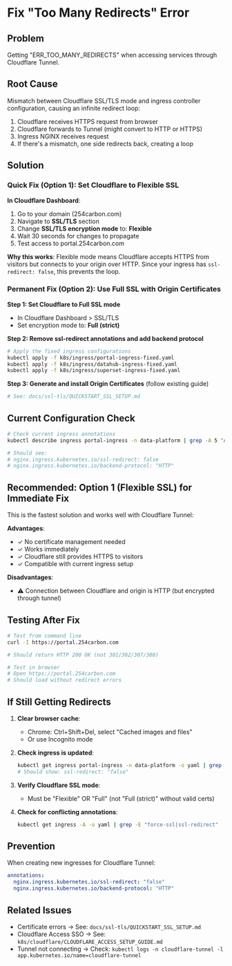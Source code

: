 # Fix "Too Many Redirects" Error

## Problem

Getting "ERR_TOO_MANY_REDIRECTS" when accessing services through Cloudflare Tunnel.

## Root Cause

Mismatch between Cloudflare SSL/TLS mode and ingress controller configuration, causing an infinite redirect loop:

1. Cloudflare receives HTTPS request from browser
2. Cloudflare forwards to Tunnel (might convert to HTTP or HTTPS)
3. Ingress NGINX receives request
4. If there's a mismatch, one side redirects back, creating a loop

## Solution

### Quick Fix (Option 1): Set Cloudflare to Flexible SSL

**In Cloudflare Dashboard**:

1. Go to your domain (254carbon.com)
2. Navigate to **SSL/TLS** section
3. Change **SSL/TLS encryption mode** to: **Flexible**
4. Wait 30 seconds for changes to propagate
5. Test access to portal.254carbon.com

**Why this works**: Flexible mode means Cloudflare accepts HTTPS from visitors but connects to your origin over HTTP. Since your ingress has `ssl-redirect: false`, this prevents the loop.

### Permanent Fix (Option 2): Use Full SSL with Origin Certificates

**Step 1: Set Cloudflare to Full SSL mode**
- In Cloudflare Dashboard > SSL/TLS
- Set encryption mode to: **Full (strict)**

**Step 2: Remove ssl-redirect annotations and add backend protocol**
```bash
# Apply the fixed ingress configurations
kubectl apply -f k8s/ingress/portal-ingress-fixed.yaml
kubectl apply -f k8s/ingress/datahub-ingress-fixed.yaml
kubectl apply -f k8s/ingress/superset-ingress-fixed.yaml
```

**Step 3: Generate and install Origin Certificates** (follow existing guide)
```bash
# See: docs/ssl-tls/QUICKSTART_SSL_SETUP.md
```

## Current Configuration Check

```bash
# Check current ingress annotations
kubectl describe ingress portal-ingress -n data-platform | grep -A 5 "Annotations:"

# Should see:
# nginx.ingress.kubernetes.io/ssl-redirect: false
# nginx.ingress.kubernetes.io/backend-protocol: "HTTP"
```

## Recommended: Option 1 (Flexible SSL) for Immediate Fix

This is the fastest solution and works well with Cloudflare Tunnel:

**Advantages**:
- ✓ No certificate management needed
- ✓ Works immediately
- ✓ Cloudflare still provides HTTPS to visitors
- ✓ Compatible with current ingress setup

**Disadvantages**:
- ⚠️ Connection between Cloudflare and origin is HTTP (but encrypted through tunnel)

## Testing After Fix

```bash
# Test from command line
curl -I https://portal.254carbon.com

# Should return HTTP 200 OK (not 301/302/307/308)

# Test in browser
# Open https://portal.254carbon.com
# Should load without redirect errors
```

## If Still Getting Redirects

1. **Clear browser cache**:
   - Chrome: Ctrl+Shift+Del, select "Cached images and files"
   - Or use Incognito mode

2. **Check ingress is updated**:
   ```bash
   kubectl get ingress portal-ingress -n data-platform -o yaml | grep ssl-redirect
   # Should show: ssl-redirect: "false"
   ```

3. **Verify Cloudflare SSL mode**:
   - Must be "Flexible" OR "Full" (not "Full (strict)" without valid certs)

4. **Check for conflicting annotations**:
   ```bash
   kubectl get ingress -A -o yaml | grep -E "force-ssl|ssl-redirect"
   ```

## Prevention

When creating new ingresses for Cloudflare Tunnel:

```yaml
annotations:
  nginx.ingress.kubernetes.io/ssl-redirect: "false"
  nginx.ingress.kubernetes.io/backend-protocol: "HTTP"
```

## Related Issues

- Certificate errors → See: `docs/ssl-tls/QUICKSTART_SSL_SETUP.md`
- Cloudflare Access SSO → See: `k8s/cloudflare/CLOUDFLARE_ACCESS_SETUP_GUIDE.md`
- Tunnel not connecting → Check: `kubectl logs -n cloudflare-tunnel -l app.kubernetes.io/name=cloudflare-tunnel`







